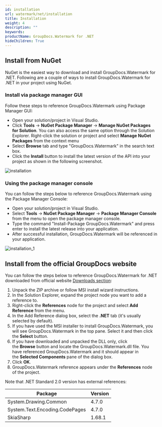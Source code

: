 ```yaml
---
id: installation
url: watermark/net/installation
title: Installation
weight: 4
description: ""
keywords: 
productName: GroupDocs.Watermark for .NET
hideChildren: True
---
```

## Install from NuGet

NuGet is the easiest way to download and install GroupDocs.Watermark for .NET. Following are a couple of ways to install GroupDocs.Watermark for .NET in your project using NuGet.

### Install via package manager GUI

Follow these steps to reference GroupDocs.Watermark using Package Manager GUI:

* Open your solution/project in Visual Studio.
* Click **Tools** -> **NuGet Package Manager** -> **Manage NuGet Packages for Solution**. You can also access the same option through the Solution Explorer. Right-click the solution or project and select **Manage NuGet Packages** from the context menu
* Select **Browse** tab and type "GroupDocs.Watermark" in the search text box.
* Click the **Install** button to install the latest version of the API into your project as shown in the following screenshot.

![installation](/watermark/net/images/installation.png)

### Using the package manager console

You can follow the steps below to reference GroupDocs.Watermark using the Package Manager Console:

* Open your solution/project in Visual Studio.
* Select **Tools** -> **NuGet Package Manager** -> **Package Manager Console** from the menu to open the package manager console.
* Type the command "Install-Package GroupDocs.Watermark" and press enter to install the latest release into your application.
* After successful installation, GroupDocs.Watermark will be referenced in your application.

![installation_1](/watermark/net/images/installation_1.png)

## Install from the official GroupDocs website

You can follow the steps below to reference GroupDocs.Watermark for .NET downloaded from official website [Downloads section](https://downloads.groupdocs.com/watermark/net):

1. Unpack the ZIP archive or follow MSI install wizard instructions.
2. In the Solution Explorer, expand the project node you want to add a reference to.
3. Right-click the **References** node for the project and select **Add Reference** from the menu.
4. In the Add Reference dialog box, select the **.NET** tab (it's usually selected by default).
5. If you have used the MSI installer to install GroupDocs.Watermark, you will see GroupDocs.Watermark in the top pane. Select it and then click the **Select** button.
6. If you have downloaded and unpacked the DLL only, click the **Browse** button and locate the GroupDocs.Watermark.dll file. You have referenced GroupDocs.Watermark and it should appear in the **Selected Components** pane of the dialog box.
7. Click **OK**.
8. GroupDocs.Watermark reference appears under the **References** node of the project.

Note that .NET Standard 2.0 version has external references:

| Package | Version |
| --- | --- |
| System.Drawing.Common | 4.7.0 |
| System.Text.Encoding.CodePages | 4.7.0 |
| SkiaSharp | 1.68.1 |
